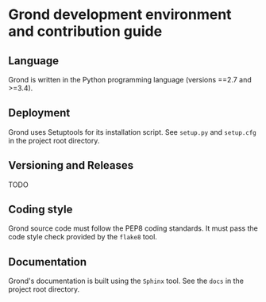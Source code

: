 # Grond development environment and contribution guide

## Language

Grond is written in the Python programming language (versions ==2.7 and >=3.4).

## Deployment

Grond uses Setuptools for its installation script. See ``setup.py`` and
``setup.cfg`` in the project root directory.

## Versioning and Releases

TODO

## Coding style

Grond source code must follow the PEP8 coding standards. It must pass the
code style check provided by the ``flake8`` tool.

## Documentation

Grond's documentation is built using the ``Sphinx`` tool. See the ``docs``
in the project root directory.
